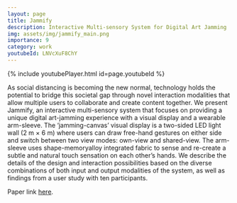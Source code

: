 ```yaml
---
layout: page
title: Jammify
description: Interactive Multi-sensory System for Digital Art Jamming
img: assets/img/jammify_main.png
importance: 9
category: work
youtubeId: LNVcXuF8ChY
---
```


{% include youtubePlayer.html id=page.youtubeId %}

As social distancing is becoming the new normal, technology holds the potential to bridge this societal gap through novel interaction modalities that allow multiple users to collaborate and create content together. We present Jammify, an interactive multi-sensory system that focuses on providing a unique digital art-jamming experience with a visual display and a wearable arm-sleeve. The ‘jamming-canvas’ visual display is a two-sided LED light wall (2 m × 6 m) where users can draw free-hand gestures on either side and switch between two view modes: own-view and shared-view. The arm-sleeve uses shape-memoryalloy integrated fabric to sense and re-create a subtle and natural touch sensation on each other’s hands. We describe the details of the design and interaction possibilities based on the diverse combinations of both input and output modalities of the system, as well as findings from a user study with ten participants.

Paper link <a href='https://yunsuenpai.com/assets/pdf/jammify.pdf'>here</a>.
